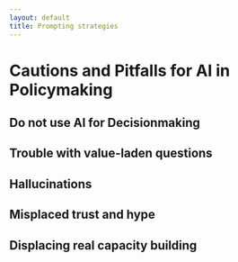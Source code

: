 ```yaml
---
layout: default
title: Prompting strategies
---
```


# Cautions and Pitfalls for AI in Policymaking

## Do not use AI for Decisionmaking

## Trouble with value-laden questions

## Hallucinations

## Misplaced trust and hype

## Displacing real capacity building
